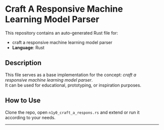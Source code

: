 # Craft A Responsive Machine Learning Model Parser

This repository contains an auto-generated Rust file for:

- craft a responsive machine learning model parser
- **Language**: Rust

## Description

This file serves as a base implementation for the concept: *craft a responsive machine learning model parser*.  
It can be used for educational, prototyping, or inspiration purposes.

## How to Use

Clone the repo, open `n1y0_craft_a_respons.rs` and extend or run it according to your needs.

---


